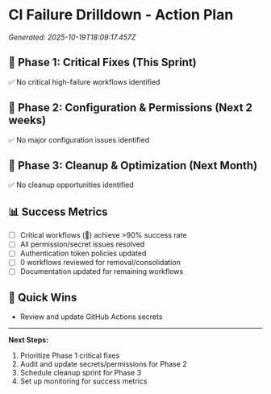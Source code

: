 # CI Failure Drilldown - Action Plan

*Generated: 2025-10-19T18:09:17.457Z*

## 🚨 Phase 1: Critical Fixes (This Sprint)

✅ No critical high-failure workflows identified

## 🔧 Phase 2: Configuration & Permissions (Next 2 weeks)

✅ No major configuration issues identified

## 🧹 Phase 3: Cleanup & Optimization (Next Month)

✅ No cleanup opportunities identified

## 📊 Success Metrics

- [ ] Critical workflows (🚨) achieve >90% success rate
- [ ] All permission/secret issues resolved
- [ ] Authentication token policies updated
- [ ] 0 workflows reviewed for removal/consolidation
- [ ] Documentation updated for remaining workflows

## 🎯 Quick Wins

- Review and update GitHub Actions secrets

---

**Next Steps:**
1. Prioritize Phase 1 critical fixes
2. Audit and update secrets/permissions for Phase 2
3. Schedule cleanup sprint for Phase 3
4. Set up monitoring for success metrics